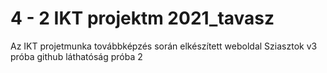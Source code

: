 # 4 - 2 IKT projektm 2021_tavasz
 Az IKT projetmunka továbbképzés során elkészített weboldal
 Sziasztok v3
 próba
 github láthatóság próba 2

